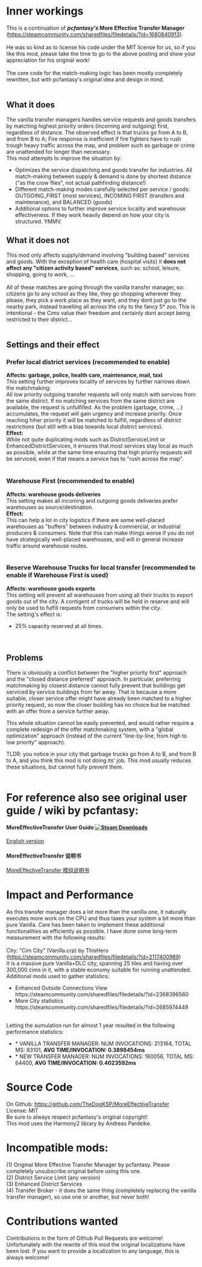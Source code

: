 # Inner workings
This is a continuation of <b><i>pcfantasy's</i> More Effective Transfer Manager</b>
 (https://steamcommunity.com/sharedfiles/filedetails/?id=1680840913).
<br /><br />
He was so kind as to license his code under the MIT license for us, so if you like this mod, please take the time to go to the above posting and show your appreciation for his original work!
<br /><br />
The core code for the match-making logic has been mostly completely rewritten, but with pcfantasy's original idea and design in mind.
<br /><br />


## What it does
The vanilla transfer managers handles service requests and goods transfers by matching highest priority orders (incoming and outgoing) first, regardless of distance.
The observed effect is that trucks go from A to B, and from B to A; Fire response is inefficient if fire fighters have to rush trough heavy traffic across the map, and problem such as garbage or crime are unattended for longer than necessary.
<br />
This mod attempts to improve the situation by:
<ul>
<li>Optimizes the service dispatching and goods transfer for industries. All match-making between supply & demand is done by shortest distance ("as the crow flies", not actual pathfinding distance!)
<li>Different match-making modes carefully selected per service / goods: OUTGOING_FIRST (most services), INCOMING FIRST (transfers and maintenance), and BALANCED (goods)
<li>Additional options to further improve service locality and warehouse effectiveness. If they work heavily depend on how your city is structured. YMMV.
</ul>

## What it does not
This mod only affects supply/demand involving "building based" services and goods. With the exception of health care (hospital visits) it <b>does not affect any "citizen activity based" services</b>, such as:
school, leisure, shopping, going to work, ...
<br /><br />
All of these matches are going through the vanilla transfer manager, so: citizens go to any school as they like, they go shopping wherever they please, they pick a work place as they want, and they dont just go to the nearby park, instead travelling all across the city to the fancy 5* zoo.
This is intentional - the Cims value their freedom and certainly dont accept being restricted to their district...
<br /><br />


## Settings and their effect

### Prefer local district services (recommended to enable)
<b>Affects: garbage, police, health care, maintenance, mail, taxi</b><br />
This setting further improves locality of services by further narrows down the matchmaking:<br />
All low priority outgoing transfer requests will only match with services from the same district. If no matching services from the same district are available, the request is unfulfilled.
As the problem (garbage, crime, ...) accumulates, the request will gain urgency and increase priority. Once reaching hiher priority it will be matched to fulfill, regardless of district restrictions (but still with a bias towards local district services).
<br /><b>Effect:</b><br />
While not quite duplicating mods such as DistrictServiceLimit or EnhancedDistrictServices, it ensures that most services stay local as much as possible, while at the same time ensuring that high priority requests will be serviced, even if that means a service has to "rush across the map".
<br /><br />


### Warehouse First (recommended to enable)
<b>Affects: warehouse goods deliveries</b><br />
This setting makes all incoming and outgoing goods deliveries prefer warehouses as source/destination.
<br /><b>Effect:</b><br />
This can help a lot in city logistics if there are some well-placed warehouses as "buffers" between industry & commercial, or industrial producers & consumers.
Note that this can make things worse if you do not have strategically well-placed warehouses, and will in general increase traffic around warehouse routes.
<br /><br />


### Reserve Warehouse Trucks for local transfer (recommended to enable if Warehouse First is used)
<b>Affects: warehouse goods exports</b><br />
This setting will prevent all warehouses from using all their trucks to export goods out of the city.
A contigent of trucks will be held in reserve and will only be used to fulfill requests from consumers within the city.<br />
The setting's effect is: <br />
* 25% capacity reserved at all times.<br />
<br /><br />

  
## Problems
There is obviously a conflict between the "higher priority first" approach and the "closed distance preferred" approach.
In particular, preferring matchmaking by closest distance cannot fully prevent that buildings get serviced by service buildings from far away.
That is because a more suitable, closer service offer might have already been matched to a higher priority request, so now the closer building has no choice but be matched with an offer from a service further away.

This whole situation cannot be easily prevented, and would rather require a complete redesign of the offer matchmaking system, with a "global optimization" approach (instead of the current "line-by-line, from high to low priority" approach).

TLDR: you notice in your city that garbage trucks go from A to B, and from B to A, and you think this mod is not doing its' job. This mod usually reduces these situations, but cannot fully prevent them.
<br /><br />


# For reference also see original user guide / wiki by pcfantasy:
#### MoreEffectiveTransfer User Guide [![Steam Downloads](https://img.shields.io/steam/downloads/1680840913.svg?label=Steam%20downloads&logo=steam)](https://steamcommunity.com/sharedfiles/filedetails/?id=1680840913)
[English version](https://github.com/pcfantasy/MoreEffectiveTransfer/wiki/English-UG) <br>
#### MoreEffectiveTransfer 说明书
[MoreEffectiveTransfer 模组说明书](https://github.com/pcfantasy/MoreEffectiveTransfer/wiki/%E4%B8%AD%E6%96%87%E8%AF%B4%E6%98%8E%E4%B9%A6) <br>

# Impact and Performance
As this transfer manager does a lot more than the vanilla one, it naturally executes more work on the CPU and thus taxes your system a bit more than pure Vanilla.
Care has been taken to implement these additional functionalities as efficiently as possible.
I have done some long-term measurement with the following results:
<br /><br />
City: "Cim City" (Vanilla.crp) by ThisHero		(https://steamcommunity.com/sharedfiles/filedetails/?id=2117400989)
<br />
It is a massive pure Vanilla+DLC city, spanning 25 tiles and having over 300,000 cims in it, with a stable economy suitable for running unattended.
Additional mods used to gather statistics:
<ul>
<li>Enhanced Outside Connections View		https://steamcommunity.com/sharedfiles/filedetails/?id=2368396560
<li>More City statistics		https://steamcommunity.com/sharedfiles/filedetails/?id=2685974449
</ul>
<br />
Letting the sumulation run for almost 1 year resulted in the following performance statistics:
<ul>
<li>* VANILLA TRANSFER MANAGER: NUM INVOCATIONS: 213164, TOTAL MS: 83101, <b>AVG TIME/INVOCATION: 0.3898454ms</b>
<li>* NEW TRANSFER MANAGER: NUM INVOCATIONS: 160056, TOTAL MS: 64400, <b>AVG TIME/INVOCATION: 0.4023592ms</b>
</ul>

# Source Code
On Github: https://github.com/TheDogKSP/MoreEffectiveTransfer
<br />
License: MIT
<br />
Be sure to always respect pcfantasy's original copyright!
<br />
This mod uses the Harmony2 library by Andreas Pardeike.

# Incompatible mods:
(1) Original More Effective Transfer Manager by pcfantasy. Please completely unsubscribe original before using this one.<br/>
(2) District Service Limit (any version)<br/>
(3) Enhanced District Services <br/>
(4) Transfer Broker - it does the same thing (completely replacing the vanilla transfer manager), so use one or another, but never both!
<br/>

# Contributions wanted
Contributions in the form of Github Pull Requests are welcome!
Unfortunately with the rewrite of this mod the original localizations have been lost. If you want to provide a localization to any language, this is always welcome!

